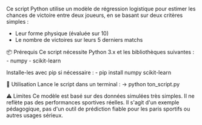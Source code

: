 Ce script Python utilise un modèle de régression logistique pour estimer les chances de victoire entre deux joueurs, en se basant sur deux critères simples :
   - Leur forme physique (évaluée sur 10)
   - Le nombre de victoires sur leurs 5 derniers matchs

📦 Prérequis
Ce script nécessite Python 3.x et les bibliothèques suivantes :
    - numpy
    - scikit-learn

Installe-les avec pip si nécessaire :
    - pip install numpy scikit-learn

🚀 Utilisation
Lance le script dans un terminal :
  -> python ton_script.py

⚠️ Limites
    Ce modèle est basé sur des données simulées très simples. Il ne reflète pas des performances sportives réelles.
    Il s'agit d'un exemple pédagogique, pas d'un outil de prédiction fiable pour les paris sportifs ou autres usages sérieux.
